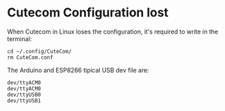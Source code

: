 Cutecom Configuration lost
==========================

When Cutecom in Linux loses the configuration, it's required to write in the terminal:

```
cd ~/.config/CuteCom/
rm CuteCom.conf
```

The Arduino and ESP8266 tipical USB dev file are:

```
dev/ttyACM0
dev/ttyACM0
dev/ttyUSB0
dev/ttyUSB1
```
